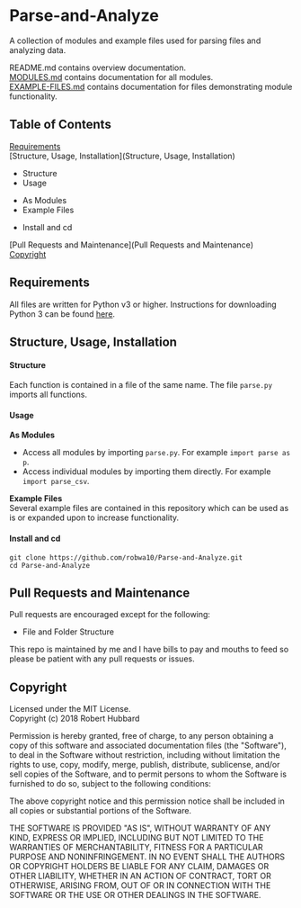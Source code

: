 # Parse-and-Analyze
A collection of modules and example files used for parsing files and analyzing data.  

README.md contains overview documentation.  
[MODULES.md](/docs/MODULES.md) contains documentation for all modules.  
[EXAMPLE-FILES.md](/docs/EXAMPLE-FILES.md) contains documentation for files demonstrating module functionality.

## Table of Contents  
[Requirements](Requirements)  
[Structure, Usage, Installation](Structure, Usage, Installation)  
 * Structure  
 * Usage
  - As Modules
  - Example Files
 * Install and cd  

[Pull Requests and Maintenance](Pull Requests and Maintenance)  
[Copyright](Copyright)

## Requirements  
All files are written for Python v3 or higher. Instructions for downloading Python 3 can be found [here](https://www.python.org/downloads/).

## Structure, Usage, Installation  
#### Structure  
Each function is contained in a file of the same name. The file `parse.py` imports all functions.

#### Usage
__As Modules__  
  - Access all modules by importing `parse.py`. For example `import parse as p`.  
  - Access individual modules by importing them directly. For example `import parse_csv`.

__Example Files__  
Several example files are contained in this repository which can be used as is or expanded upon to increase functionality.

#### Install and cd  
`git clone https://github.com/robwa10/Parse-and-Analyze.git`  
`cd Parse-and-Analyze`

## Pull Requests and Maintenance
Pull requests are encouraged except for the following:
 * File and Folder Structure  

This repo is maintained by me and I have bills to pay and mouths to feed so please be patient with any pull requests or issues.

## Copyright  
Licensed under the MIT License.  
Copyright (c) 2018 Robert Hubbard

Permission is hereby granted, free of charge, to any person obtaining a copy
of this software and associated documentation files (the "Software"), to deal
in the Software without restriction, including without limitation the rights
to use, copy, modify, merge, publish, distribute, sublicense, and/or sell
copies of the Software, and to permit persons to whom the Software is
furnished to do so, subject to the following conditions:

The above copyright notice and this permission notice shall be included in all
copies or substantial portions of the Software.

THE SOFTWARE IS PROVIDED "AS IS", WITHOUT WARRANTY OF ANY KIND, EXPRESS OR
IMPLIED, INCLUDING BUT NOT LIMITED TO THE WARRANTIES OF MERCHANTABILITY,
FITNESS FOR A PARTICULAR PURPOSE AND NONINFRINGEMENT. IN NO EVENT SHALL THE
AUTHORS OR COPYRIGHT HOLDERS BE LIABLE FOR ANY CLAIM, DAMAGES OR OTHER
LIABILITY, WHETHER IN AN ACTION OF CONTRACT, TORT OR OTHERWISE, ARISING FROM,
OUT OF OR IN CONNECTION WITH THE SOFTWARE OR THE USE OR OTHER DEALINGS IN THE
SOFTWARE.
